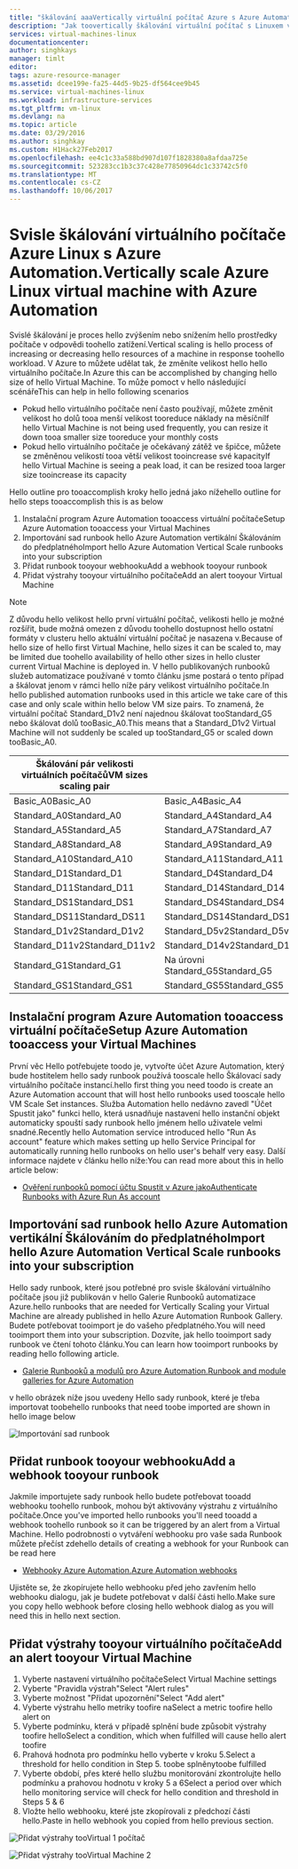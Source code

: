 ```yaml
---
title: "škálování aaaVertically virtuální počítač Azure s Azure Automation | Microsoft Docs"
description: "Jak toovertically škálování virtuální počítač s Linuxem v odpovědi toomonitoring výstrahy s Azure Automation."
services: virtual-machines-linux
documentationcenter: 
author: singhkays
manager: timlt
editor: 
tags: azure-resource-manager
ms.assetid: dcee199e-fa25-44d5-9b25-df564cee9b45
ms.service: virtual-machines-linux
ms.workload: infrastructure-services
ms.tgt_pltfrm: vm-linux
ms.devlang: na
ms.topic: article
ms.date: 03/29/2016
ms.author: singhkay
ms.custom: H1Hack27Feb2017
ms.openlocfilehash: ee4c1c33a588bd907d107f1828380a8afdaa725e
ms.sourcegitcommit: 523283cc1b3c37c428e77850964dc1c33742c5f0
ms.translationtype: MT
ms.contentlocale: cs-CZ
ms.lasthandoff: 10/06/2017
---
```

# <a name="vertically-scale-azure-linux-virtual-machine-with-azure-automation"></a><span data-ttu-id="d06fc-103">Svisle škálování virtuálního počítače Azure Linux s Azure Automation.</span><span class="sxs-lookup"><span data-stu-id="d06fc-103">Vertically scale Azure Linux virtual machine with Azure Automation</span></span>
<span data-ttu-id="d06fc-104">Svislé škálování je proces hello zvýšením nebo snížením hello prostředky počítače v odpovědi toohello zatížení.</span><span class="sxs-lookup"><span data-stu-id="d06fc-104">Vertical scaling is hello process of increasing or decreasing hello resources of a machine in response toohello workload.</span></span> <span data-ttu-id="d06fc-105">V Azure to můžete udělat tak, že změníte velikost hello hello virtuálního počítače.</span><span class="sxs-lookup"><span data-stu-id="d06fc-105">In Azure this can be accomplished by changing hello size of hello Virtual Machine.</span></span> <span data-ttu-id="d06fc-106">To může pomoct v hello následující scénáře</span><span class="sxs-lookup"><span data-stu-id="d06fc-106">This can help in hello following scenarios</span></span>

* <span data-ttu-id="d06fc-107">Pokud hello virtuálního počítače není často používají, můžete změnit velikost ho dolů tooa menší velikost tooreduce náklady na měsíční</span><span class="sxs-lookup"><span data-stu-id="d06fc-107">If hello Virtual Machine is not being used frequently, you can resize it down tooa smaller size tooreduce your monthly costs</span></span>
* <span data-ttu-id="d06fc-108">Pokud hello virtuálního počítače je očekávaný zátěž ve špičce, můžete se změněnou velikostí tooa větší velikost tooincrease své kapacity</span><span class="sxs-lookup"><span data-stu-id="d06fc-108">If hello Virtual Machine is seeing a peak load, it can be resized tooa larger size tooincrease its capacity</span></span>

<span data-ttu-id="d06fc-109">Hello outline pro tooaccomplish kroky hello jedná jako níže</span><span class="sxs-lookup"><span data-stu-id="d06fc-109">hello outline for hello steps tooaccomplish this is as below</span></span>

1. <span data-ttu-id="d06fc-110">Instalační program Azure Automation tooaccess virtuální počítače</span><span class="sxs-lookup"><span data-stu-id="d06fc-110">Setup Azure Automation tooaccess your Virtual Machines</span></span>
2. <span data-ttu-id="d06fc-111">Importování sad runbook hello Azure Automation vertikální Škálováním do předplatného</span><span class="sxs-lookup"><span data-stu-id="d06fc-111">Import hello Azure Automation Vertical Scale runbooks into your subscription</span></span>
3. <span data-ttu-id="d06fc-112">Přidat runbook tooyour webhooku</span><span class="sxs-lookup"><span data-stu-id="d06fc-112">Add a webhook tooyour runbook</span></span>
4. <span data-ttu-id="d06fc-113">Přidat výstrahy tooyour virtuálního počítače</span><span class="sxs-lookup"><span data-stu-id="d06fc-113">Add an alert tooyour Virtual Machine</span></span>

> [!NOTE]
> <span data-ttu-id="d06fc-114">Z důvodu hello velikost hello první virtuální počítač, velikosti hello je možné rozšířit, bude možná omezen z důvodu toohello dostupnost hello ostatní formáty v clusteru hello aktuální virtuální počítač je nasazena v.</span><span class="sxs-lookup"><span data-stu-id="d06fc-114">Because of hello size of hello first Virtual Machine, hello sizes it can be scaled to, may be limited due toohello availability of hello other sizes in hello cluster current Virtual Machine is deployed in.</span></span> <span data-ttu-id="d06fc-115">V hello publikovaných runbooků služeb automatizace používané v tomto článku jsme postará o tento případ a škálovat jenom v rámci hello níže páry velikost virtuálního počítače.</span><span class="sxs-lookup"><span data-stu-id="d06fc-115">In hello published automation runbooks used in this article we take care of this case and only scale within hello below VM size pairs.</span></span> <span data-ttu-id="d06fc-116">To znamená, že virtuální počítač Standard_D1v2 není najednou škálovat tooStandard_G5 nebo škálovat dolů tooBasic_A0.</span><span class="sxs-lookup"><span data-stu-id="d06fc-116">This means that a Standard_D1v2 Virtual Machine will not suddenly be scaled up tooStandard_G5 or scaled down tooBasic_A0.</span></span>
> 
> | <span data-ttu-id="d06fc-117">Škálování pár velikosti virtuálních počítačů</span><span class="sxs-lookup"><span data-stu-id="d06fc-117">VM sizes scaling pair</span></span> |  |
> | --- | --- |
> | <span data-ttu-id="d06fc-118">Basic_A0</span><span class="sxs-lookup"><span data-stu-id="d06fc-118">Basic_A0</span></span> |<span data-ttu-id="d06fc-119">Basic_A4</span><span class="sxs-lookup"><span data-stu-id="d06fc-119">Basic_A4</span></span> |
> | <span data-ttu-id="d06fc-120">Standard_A0</span><span class="sxs-lookup"><span data-stu-id="d06fc-120">Standard_A0</span></span> |<span data-ttu-id="d06fc-121">Standard_A4</span><span class="sxs-lookup"><span data-stu-id="d06fc-121">Standard_A4</span></span> |
> | <span data-ttu-id="d06fc-122">Standard_A5</span><span class="sxs-lookup"><span data-stu-id="d06fc-122">Standard_A5</span></span> |<span data-ttu-id="d06fc-123">Standard_A7</span><span class="sxs-lookup"><span data-stu-id="d06fc-123">Standard_A7</span></span> |
> | <span data-ttu-id="d06fc-124">Standard_A8</span><span class="sxs-lookup"><span data-stu-id="d06fc-124">Standard_A8</span></span> |<span data-ttu-id="d06fc-125">Standard_A9</span><span class="sxs-lookup"><span data-stu-id="d06fc-125">Standard_A9</span></span> |
> | <span data-ttu-id="d06fc-126">Standard_A10</span><span class="sxs-lookup"><span data-stu-id="d06fc-126">Standard_A10</span></span> |<span data-ttu-id="d06fc-127">Standard_A11</span><span class="sxs-lookup"><span data-stu-id="d06fc-127">Standard_A11</span></span> |
> | <span data-ttu-id="d06fc-128">Standard_D1</span><span class="sxs-lookup"><span data-stu-id="d06fc-128">Standard_D1</span></span> |<span data-ttu-id="d06fc-129">Standard_D4</span><span class="sxs-lookup"><span data-stu-id="d06fc-129">Standard_D4</span></span> |
> | <span data-ttu-id="d06fc-130">Standard_D11</span><span class="sxs-lookup"><span data-stu-id="d06fc-130">Standard_D11</span></span> |<span data-ttu-id="d06fc-131">Standard_D14</span><span class="sxs-lookup"><span data-stu-id="d06fc-131">Standard_D14</span></span> |
> | <span data-ttu-id="d06fc-132">Standard_DS1</span><span class="sxs-lookup"><span data-stu-id="d06fc-132">Standard_DS1</span></span> |<span data-ttu-id="d06fc-133">Standard_DS4</span><span class="sxs-lookup"><span data-stu-id="d06fc-133">Standard_DS4</span></span> |
> | <span data-ttu-id="d06fc-134">Standard_DS11</span><span class="sxs-lookup"><span data-stu-id="d06fc-134">Standard_DS11</span></span> |<span data-ttu-id="d06fc-135">Standard_DS14</span><span class="sxs-lookup"><span data-stu-id="d06fc-135">Standard_DS14</span></span> |
> | <span data-ttu-id="d06fc-136">Standard_D1v2</span><span class="sxs-lookup"><span data-stu-id="d06fc-136">Standard_D1v2</span></span> |<span data-ttu-id="d06fc-137">Standard_D5v2</span><span class="sxs-lookup"><span data-stu-id="d06fc-137">Standard_D5v2</span></span> |
> | <span data-ttu-id="d06fc-138">Standard_D11v2</span><span class="sxs-lookup"><span data-stu-id="d06fc-138">Standard_D11v2</span></span> |<span data-ttu-id="d06fc-139">Standard_D14v2</span><span class="sxs-lookup"><span data-stu-id="d06fc-139">Standard_D14v2</span></span> |
> | <span data-ttu-id="d06fc-140">Standard_G1</span><span class="sxs-lookup"><span data-stu-id="d06fc-140">Standard_G1</span></span> |<span data-ttu-id="d06fc-141">Na úrovni Standard_G5</span><span class="sxs-lookup"><span data-stu-id="d06fc-141">Standard_G5</span></span> |
> | <span data-ttu-id="d06fc-142">Standard_GS1</span><span class="sxs-lookup"><span data-stu-id="d06fc-142">Standard_GS1</span></span> |<span data-ttu-id="d06fc-143">Standard_GS5</span><span class="sxs-lookup"><span data-stu-id="d06fc-143">Standard_GS5</span></span> |
> 
> 

## <a name="setup-azure-automation-tooaccess-your-virtual-machines"></a><span data-ttu-id="d06fc-144">Instalační program Azure Automation tooaccess virtuální počítače</span><span class="sxs-lookup"><span data-stu-id="d06fc-144">Setup Azure Automation tooaccess your Virtual Machines</span></span>
<span data-ttu-id="d06fc-145">První věc Hello potřebujete toodo je, vytvořte účet Azure Automation, který bude hostitelem hello sady runbook používá tooscale hello Škálovací sady virtuálního počítače instancí.</span><span class="sxs-lookup"><span data-stu-id="d06fc-145">hello first thing you need toodo is create an Azure Automation account that will host hello runbooks used tooscale hello VM Scale Set instances.</span></span> <span data-ttu-id="d06fc-146">Služba Automation hello nedávno zavedl "Účet Spustit jako" funkci hello, která usnadňuje nastavení hello instanční objekt automaticky spouští sady runbook hello jménem hello uživatele velmi snadné.</span><span class="sxs-lookup"><span data-stu-id="d06fc-146">Recently hello Automation service introduced hello "Run As account" feature which makes setting up hello Service Principal for automatically running hello runbooks on hello user's behalf very easy.</span></span> <span data-ttu-id="d06fc-147">Další informace najdete v článku hello níže:</span><span class="sxs-lookup"><span data-stu-id="d06fc-147">You can read more about this in hello article below:</span></span>

* [<span data-ttu-id="d06fc-148">Ověření runbooků pomocí účtu Spustit v Azure jako</span><span class="sxs-lookup"><span data-stu-id="d06fc-148">Authenticate Runbooks with Azure Run As account</span></span>](../../automation/automation-sec-configure-azure-runas-account.md)

## <a name="import-hello-azure-automation-vertical-scale-runbooks-into-your-subscription"></a><span data-ttu-id="d06fc-149">Importování sad runbook hello Azure Automation vertikální Škálováním do předplatného</span><span class="sxs-lookup"><span data-stu-id="d06fc-149">Import hello Azure Automation Vertical Scale runbooks into your subscription</span></span>
<span data-ttu-id="d06fc-150">Hello sady runbook, které jsou potřebné pro svisle škálování virtuálního počítače jsou již publikován v hello Galerie Runbooků automatizace Azure.</span><span class="sxs-lookup"><span data-stu-id="d06fc-150">hello runbooks that are needed for Vertically Scaling your Virtual Machine are already published in hello Azure Automation Runbook Gallery.</span></span> <span data-ttu-id="d06fc-151">Budete potřebovat tooimport je do vašeho předplatného.</span><span class="sxs-lookup"><span data-stu-id="d06fc-151">You will need tooimport them into your subscription.</span></span> <span data-ttu-id="d06fc-152">Dozvíte, jak hello tooimport sady runbook ve čtení tohoto článku.</span><span class="sxs-lookup"><span data-stu-id="d06fc-152">You can learn how tooimport runbooks by reading hello following article.</span></span>

* [<span data-ttu-id="d06fc-153">Galerie Runbooků a modulů pro Azure Automation.</span><span class="sxs-lookup"><span data-stu-id="d06fc-153">Runbook and module galleries for Azure Automation</span></span>](../../automation/automation-runbook-gallery.md)

<span data-ttu-id="d06fc-154">v hello obrázek níže jsou uvedeny Hello sady runbook, které je třeba importovat toobe</span><span class="sxs-lookup"><span data-stu-id="d06fc-154">hello runbooks that need toobe imported are shown in hello image below</span></span>

![Importování sad runbook](./media/vertical-scaling-automation/scale-runbooks.png)

## <a name="add-a-webhook-tooyour-runbook"></a><span data-ttu-id="d06fc-156">Přidat runbook tooyour webhooku</span><span class="sxs-lookup"><span data-stu-id="d06fc-156">Add a webhook tooyour runbook</span></span>
<span data-ttu-id="d06fc-157">Jakmile importujete sady runbook hello budete potřebovat tooadd webhooku toohello runbook, mohou být aktivovány výstrahu z virtuálního počítače.</span><span class="sxs-lookup"><span data-stu-id="d06fc-157">Once you've imported hello runbooks you'll need tooadd a webhook toohello runbook so it can be triggered by an alert from a Virtual Machine.</span></span> <span data-ttu-id="d06fc-158">Hello podrobnosti o vytváření webhooku pro vaše sada Runbook můžete přečíst zde</span><span class="sxs-lookup"><span data-stu-id="d06fc-158">hello details of creating a webhook for your Runbook can be read here</span></span>

* [<span data-ttu-id="d06fc-159">Webhooky Azure Automation.</span><span class="sxs-lookup"><span data-stu-id="d06fc-159">Azure Automation webhooks</span></span>](../../automation/automation-webhooks.md)

<span data-ttu-id="d06fc-160">Ujistěte se, že zkopírujete hello webhooku před jeho zavřením hello webhooku dialogu, jak je budete potřebovat v další části hello.</span><span class="sxs-lookup"><span data-stu-id="d06fc-160">Make sure you copy hello webhook before closing hello webhook dialog as you will need this in hello next section.</span></span>

## <a name="add-an-alert-tooyour-virtual-machine"></a><span data-ttu-id="d06fc-161">Přidat výstrahy tooyour virtuálního počítače</span><span class="sxs-lookup"><span data-stu-id="d06fc-161">Add an alert tooyour Virtual Machine</span></span>
1. <span data-ttu-id="d06fc-162">Vyberte nastavení virtuálního počítače</span><span class="sxs-lookup"><span data-stu-id="d06fc-162">Select Virtual Machine settings</span></span>
2. <span data-ttu-id="d06fc-163">Vyberte "Pravidla výstrah"</span><span class="sxs-lookup"><span data-stu-id="d06fc-163">Select "Alert rules"</span></span>
3. <span data-ttu-id="d06fc-164">Vyberte možnost "Přidat upozornění"</span><span class="sxs-lookup"><span data-stu-id="d06fc-164">Select "Add alert"</span></span>
4. <span data-ttu-id="d06fc-165">Vyberte výstrahu hello metriky toofire na</span><span class="sxs-lookup"><span data-stu-id="d06fc-165">Select a metric toofire hello alert on</span></span>
5. <span data-ttu-id="d06fc-166">Vyberte podmínku, která v případě splnění bude způsobit výstrahy toofire hello</span><span class="sxs-lookup"><span data-stu-id="d06fc-166">Select a condition, which when fulfilled will cause hello alert toofire</span></span>
6. <span data-ttu-id="d06fc-167">Prahová hodnota pro podmínku hello vyberte v kroku 5.</span><span class="sxs-lookup"><span data-stu-id="d06fc-167">Select a threshold for hello condition in Step 5.</span></span> <span data-ttu-id="d06fc-168">toobe splněny</span><span class="sxs-lookup"><span data-stu-id="d06fc-168">toobe fulfilled</span></span>
7. <span data-ttu-id="d06fc-169">Vyberte období, přes které hello službu monitorování zkontrolujte hello podmínku a prahovou hodnotu v kroky 5 a 6</span><span class="sxs-lookup"><span data-stu-id="d06fc-169">Select a period over which hello monitoring service will check for hello condition and threshold in Steps 5 & 6</span></span>
8. <span data-ttu-id="d06fc-170">Vložte hello webhooku, které jste zkopírovali z předchozí části hello.</span><span class="sxs-lookup"><span data-stu-id="d06fc-170">Paste in hello webhook you copied from hello previous section.</span></span>

![Přidat výstrahy tooVirtual 1 počítač](./media/vertical-scaling-automation/add-alert-webhook-1.png)

![Přidat výstrahy tooVirtual Machine 2](./media/vertical-scaling-automation/add-alert-webhook-2.png)

